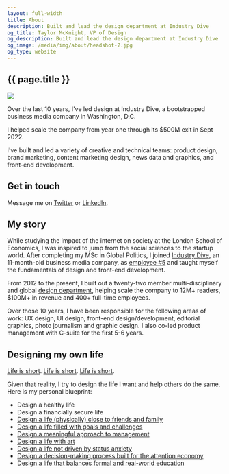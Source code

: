 ```yaml
---
layout: full-width
title: About
description: Built and lead the design department at Industry Dive
og_title: Taylor McKnight, VP of Design
og_description: Built and lead the design department at Industry Dive
og_image: /media/img/about/headshot-2.jpg
og_type: website
---
```


<section class="inner-section-wrapper">

<h1>{{ page.title }}</h1>

<img src="{{ site.url }}/media/img/about/headshot-2022.jpg" class="headshot">

<p>Over the last 10 years, I've led design at Industry Dive, a bootstrapped business media company in Washington, D.C.<p> 

<p>I helped scale the company from year one through its $500M exit in Sept 2022.</p>

<p>I've built and led a variety of creative and technical teams: product design, brand marketing, content marketing design, news data and graphics, and front-end development.</p>

<h2>Get in touch</h2>

<p>Message me on <a href="https://www.twitter.com/rtaylormcknight">Twitter</a> or <a href="https://www.linkedin.com/in/rtaylormcknight/">LinkedIn</a>.</p>

<h2>My story</h2>

<p>While studying the impact of the internet on society at the London School of Economics, I was inspired to jump from the social sciences to the startup world. After completing my MSc in Global Politics, I joined <a href="https://www.industrydive.com/">Industry Dive</a>, an 11-month-old business media company, as <a href="{{ site.baseurl }}{% link _posts/startup/2018-02-05-startupjob.md %}"> employee #5</a> and taught myself the fundamentals of design and front-end development.</p>

<p>From 2012 to the present, I built out a twenty-two member multi-disciplinary and global <a href="https://industrydive.design/">design department</a>, helping scale the company to 12M+ readers, $100M+ in revenue and 400+ full-time employees.<p>
<p>Over those 10 years, I have been responsible for the following areas of work: UX design, UI design, front-end design/development, editorial graphics, photo journalism and graphic design. I also co-led product management with C-suite for the first 5-6 years.</p>


<h2>Designing my own life</h2>

<p><a href="https://waitbutwhy.com/2015/12/the-tail-end.html">Life is short</a>. <a href="http://paulgraham.com/vb.html">Life is short</a>. <a href="https://pbs.twimg.com/media/D0ozXWfXQAEwFtB.jpg:large">Life is short</a>.</p>

<p>Given that reality, I try to design the life I want and help others do the same. Here is my personal blueprint:</p> 

<ul>	
	<li>Design a healthy life</li>
	<li>Design a financially secure life</li>
	<li><a href="https://pbs.twimg.com/media/D0os5CVW0AABVFN.jpg:large">Design a life (physically) close to friends and family</a></li>
	<li><a href="{{ site.url }}/goals">Design a life filled with goals and challenges</a></li>
	<!--<li>Design a life filled with extraordinary stories</li>-->
	<li><a href="{{ site.baseurl }}{% link _posts/essays/2020-11-19-wellbeing.md %}">Design a meaningful approach to management</a></li>
	<li><a href="{{ site.url }}/art">Design a life with art</a></li>
	<!--<li>Design a life in multiple cities</li>
	<li>Design a home that increases wellbeing</li>-->
	<li><a href="https://www.youtube.com/watch?v=t1MqJPHxy6g">Design a life not driven by status anxiety</a></li>
	<li><a href="https://scottbarrykaufman.com/podcast/maximizing-satisficing-and-the-paradox-of-choice-with-barry-schwartz/">Design a decision-making process built for the attention economy</a></li>
	<li><a href="{{ site.baseurl }}{% link _posts/startup/2015-06-06-school-vs-on-job.md %}">Design a life that balances formal and real-world education</a></li>
</ul>